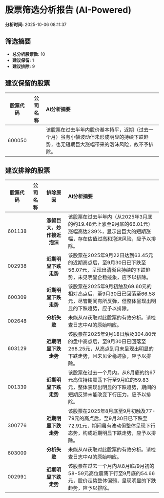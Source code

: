 # 股票筛选分析报告 (AI-Powered)

**分析时间:** 2025-10-06 08:11:37

## 筛选摘要

- **总分析股票数:** 10
- **建议保留:** 1
- **建议排除:** 9

## 建议保留的股票

| 股票代码 | 公司名称 | AI分析摘要 |
|:---:|:---:|:---|
| 600050 |  | 该股票在过去半年内股价基本持平，近期（过去一个月）虽有小幅波动但未形成明显的持续下跌趋势，也无短期巨大涨幅带来的泡沫风险，故不予排除。 |

## 建议排除的股票

| 股票代码 | 公司名称 | 排除原因 | AI分析摘要 |
|:---:|:---:|:---:|:---|
| 601138 |  | **涨幅巨大，炒作接近泡沫** | 该股票在过去半年内（从2025年3月底的约19.48元上涨至9月底的66.01元）涨幅高达239%，显示出巨大的短期涨幅，存在估值过高和泡沫风险，应予以排除。 |
| 002938 |  | **近期明显下跌走势** | 该股票在2025年9月22日达到63.45元的近期高点后，至9月30日已下跌至56.07元，呈现出清晰且持续的下跌趋势，未见明显企稳迹象，应予以排除。 |
| 600309 |  | **近期明显下跌走势** | 该股票在2025年9月初触及69.60元的相对高点后，至9月30日已回落至66.58元，尽管期间有所反弹，但整体呈现出明显的下跌趋势，应予以排除。 |
| 002648 |  | **分析失败** | 未能从AI获取对此股票的有效分析。请检查日志中AI的原始响应。 |
| 603129 |  | **近期明显下跌走势** | 该股票在2025年9月18日触及304.80元的盘中高点后，至9月30日已回落至268.25元，从高点到月末呈现出明显的下跌走势，且未见企稳迹象，应予以排除。 |
| 001339 |  | **近期明显下跌走势** | 该股票在过去一个月内，从8月底的约67元高位持续震荡下行至9月底的59.83元，整体表现出明显的下跌趋势，期间的短期反弹未能改变下行压力，应予以排除。 |
| 300776 |  | **近期明显下跌走势** | 该股票在2025年8月底至9月初触及77-79元的高点后，至9月30日已下跌至72.91元，期间虽有波动但整体呈现下行态势，构成近期明显下跌走势，应予以排除。 |
| 603009 |  | **分析失败** | 未能从AI获取对此股票的有效分析。请检查日志中AI的原始响应。 |
| 002991 |  | **近期明显下跌走势** | 该股票在过去一个月内从8月底/9月初的58-59元高位震荡下行至9月底的54.66元，股价走势整体偏弱，呈现明显的下跌趋势，应予以排除。 |

